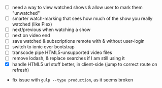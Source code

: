 * [ ] need a way to view watched shows & allow user to mark them "unwatched"
* [ ] smarter watch-marking that sees how much of the show you really watched (like Plex)
* [ ] next/previous when watching a show
* [ ] next on video end
* [ ] save watched & subscriptions remote with & without user-login
* [ ] switch to ionic over bootstrap
* [ ] transcode pipe HTML5-unsupported video files
* [ ] remove lodash, & replace searches if I am still using it
* [X] handle HTML5 url stuff better, in client-side (jump to correct route on refresh)
* fix issue with `gulp --type production`, as it seems broken